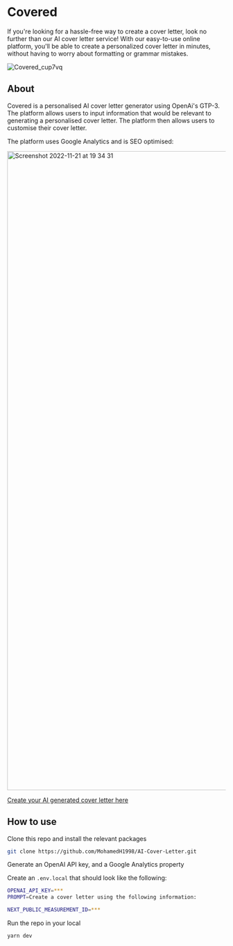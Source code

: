 # Covered

If you're looking for a hassle-free way to create a cover letter, look no further than our AI cover letter service! With our easy-to-use online platform, you'll be able to create a personalized cover letter in minutes, without having to worry about formatting or grammar mistakes.

![Covered_cup7vq](https://user-images.githubusercontent.com/87046460/203141190-8f2e0831-00b6-4e71-8222-acb8290347a6.png)

## About

Covered is a personalised AI cover letter generator using OpenAi's GTP-3. The platform allows users to input information that would be relevant to generating a personalised cover letter. The platform then allows users to customise their cover letter.

The platform uses Google Analytics and is SEO optimised:

<img width="1470" alt="Screenshot 2022-11-21 at 19 34 31" src="https://user-images.githubusercontent.com/87046460/203143265-2f58f7ff-64d4-4836-9e6e-b71bdc8ed5e4.png">


[Create your AI generated cover letter here](https://cover-letter-ai.netlify.app/)

## How to use

Clone this repo and install the relevant packages

```bash
git clone https://github.com/MohamedH1998/AI-Cover-Letter.git
```

Generate an OpenAI API key, and a Google Analytics property

Create an `.env.local` that should look like the following:

```bash
OPENAI_API_KEY=***
PROMPT=Create a cover letter using the following information:

NEXT_PUBLIC_MEASUREMENT_ID=***
```

Run the repo in your local
```bash
yarn dev
```


